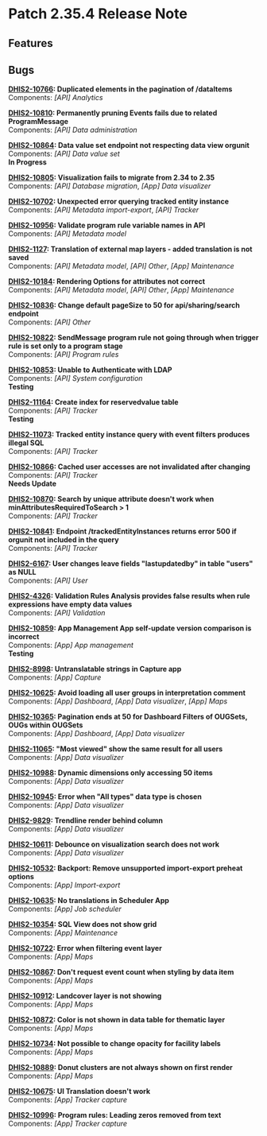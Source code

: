 # Patch 2.35.4 Release Note

## Features

## Bugs

**[DHIS2-10766](https://jira.dhis2.org/browse/DHIS2-10766): Duplicated elements in the pagination of /dataItems**  
Components: _[API] Analytics_

**[DHIS2-10810](https://jira.dhis2.org/browse/DHIS2-10810): Permanently pruning Events fails due to related ProgramMessage**  
Components: _[API] Data administration_

**[DHIS2-10864](https://jira.dhis2.org/browse/DHIS2-10864): Data value set endpoint not respecting data view orgunit**  
Components: _[API] Data value set_  
**In Progress**

**[DHIS2-10805](https://jira.dhis2.org/browse/DHIS2-10805): Visualization fails to migrate from 2.34 to 2.35**  
Components: _[API] Database migration_, _[App] Data visualizer_

**[DHIS2-10702](https://jira.dhis2.org/browse/DHIS2-10702): Unexpected error querying tracked entity instance**  
Components: _[API] Metadata import-export_, _[API] Tracker_

**[DHIS2-10956](https://jira.dhis2.org/browse/DHIS2-10956): Validate program rule variable names in API**  
Components: _[API] Metadata model_

**[DHIS2-1127](https://jira.dhis2.org/browse/DHIS2-1127): Translation of external map layers - added translation is not saved**  
Components: _[API] Metadata model_, _[API] Other_, _[App] Maintenance_

**[DHIS2-10184](https://jira.dhis2.org/browse/DHIS2-10184): Rendering Options for attributes not correct**  
Components: _[API] Metadata model_, _[API] Other_, _[App] Maintenance_

**[DHIS2-10836](https://jira.dhis2.org/browse/DHIS2-10836): Change default pageSize to 50 for api/sharing/search endpoint**  
Components: _[API] Other_

**[DHIS2-10822](https://jira.dhis2.org/browse/DHIS2-10822): SendMessage program rule not going through when trigger rule is set only to a program stage**  
Components: _[API] Program rules_

**[DHIS2-10853](https://jira.dhis2.org/browse/DHIS2-10853): Unable to Authenticate with LDAP**  
Components: _[API] System configuration_  
**Testing**

**[DHIS2-11164](https://jira.dhis2.org/browse/DHIS2-11164): Create index for reservedvalue table**  
Components: _[API] Tracker_  
**Testing**

**[DHIS2-11073](https://jira.dhis2.org/browse/DHIS2-11073): Tracked entity instance query with event filters produces illegal SQL**  
Components: _[API] Tracker_

**[DHIS2-10866](https://jira.dhis2.org/browse/DHIS2-10866): Cached user accesses are not invalidated after changing**  
Components: _[API] Tracker_  
**Needs Update**

**[DHIS2-10870](https://jira.dhis2.org/browse/DHIS2-10870): Search by unique attribute doesn't work when minAttributesRequiredToSearch > 1**  
Components: _[API] Tracker_

**[DHIS2-10841](https://jira.dhis2.org/browse/DHIS2-10841): Endpoint /trackedEntityInstances returns error 500 if orgunit not included in the query**  
Components: _[API] Tracker_

**[DHIS2-6167](https://jira.dhis2.org/browse/DHIS2-6167): User changes leave fields "lastupdatedby" in table "users" as NULL**  
Components: _[API] User_

**[DHIS2-4326](https://jira.dhis2.org/browse/DHIS2-4326): Validation Rules Analysis provides false results when rule expressions have empty data values**  
Components: _[API] Validation_  

**[DHIS2-10859](https://jira.dhis2.org/browse/DHIS2-10859): App Management App self-update version comparison is incorrect**  
Components: _[App] App management_  
**Testing**

**[DHIS2-8998](https://jira.dhis2.org/browse/DHIS2-8998): Untranslatable strings in Capture app**  
Components: _[App] Capture_

**[DHIS2-10625](https://jira.dhis2.org/browse/DHIS2-10625): Avoid loading all user groups in interpretation comment**  
Components: _[App] Dashboard_, _[App] Data visualizer_, _[App] Maps_  

**[DHIS2-10365](https://jira.dhis2.org/browse/DHIS2-10365): Pagination ends at 50 for Dashboard Filters of OUGSets, OUGs within OUGSets**  
Components: _[App] Dashboard_, _[App] Data visualizer_

**[DHIS2-11065](https://jira.dhis2.org/browse/DHIS2-11065): "Most viewed" show the same result for all users**  
Components: _[App] Data visualizer_

**[DHIS2-10988](https://jira.dhis2.org/browse/DHIS2-10988): Dynamic dimensions only accessing 50 items**  
Components: _[App] Data visualizer_

**[DHIS2-10945](https://jira.dhis2.org/browse/DHIS2-10945): Error when "All types" data type is chosen**  
Components: _[App] Data visualizer_

**[DHIS2-9829](https://jira.dhis2.org/browse/DHIS2-9829): Trendline render behind column**  
Components: _[App] Data visualizer_

**[DHIS2-10611](https://jira.dhis2.org/browse/DHIS2-10611): Debounce on visualization search does not work**  
Components: _[App] Data visualizer_

**[DHIS2-10532](https://jira.dhis2.org/browse/DHIS2-10532): Backport: Remove unsupported import-export preheat options**  
Components: _[App] Import-export_

**[DHIS2-10635](https://jira.dhis2.org/browse/DHIS2-10635): No translations in Scheduler App**  
Components: _[App] Job scheduler_

**[DHIS2-10354](https://jira.dhis2.org/browse/DHIS2-10354): SQL View does not show grid**  
Components: _[App] Maintenance_

**[DHIS2-10722](https://jira.dhis2.org/browse/DHIS2-10722): Error when filtering event layer**  
Components: _[App] Maps_

**[DHIS2-10867](https://jira.dhis2.org/browse/DHIS2-10867): Don't request event count when styling by data item**  
Components: _[App] Maps_

**[DHIS2-10912](https://jira.dhis2.org/browse/DHIS2-10912): Landcover layer is not showing**  
Components: _[App] Maps_

**[DHIS2-10872](https://jira.dhis2.org/browse/DHIS2-10872): Color is not shown in data table for thematic layer**  
Components: _[App] Maps_

**[DHIS2-10734](https://jira.dhis2.org/browse/DHIS2-10734): Not possible to change opacity for facility labels**  
Components: _[App] Maps_

**[DHIS2-10889](https://jira.dhis2.org/browse/DHIS2-10889): Donut clusters are not always shown on first render**  
Components: _[App] Maps_

**[DHIS2-10675](https://jira.dhis2.org/browse/DHIS2-10675): UI Translation doesn't work**  
Components: _[App] Tracker capture_

**[DHIS2-10996](https://jira.dhis2.org/browse/DHIS2-10996): Program rules: Leading zeros removed from text**  
Components: _[App] Tracker capture_

